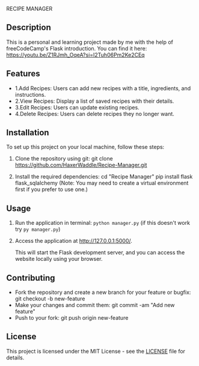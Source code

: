 RECIPE MANAGER
## Description
This is a personal and learning project made by me with the help of freeCodeCamp's Flask introduction. You can find it here: https://youtu.be/Z1RJmh_OqeA?si=I2Tuh06Pm2Ke2CEq

## Features
- 1.Add Recipes: Users can add new recipes with a title, ingredients, and instructions.
-  2.View Recipes: Display a list of saved recipes with their details.
-  3.Edit Recipes: Users can update existing recipes.
-  4.Delete Recipes: Users can delete recipes they no longer want. 

## Installation
To set up this project on your local machine, follow these steps:
1. Clone the repository using git: 
    git clone https://github.com/HaxerWaddle/Recipe-Manager.git

2. Install the required dependencies:
    cd "Recipe Manager"
    pip install flask flask_sqlalchemy
(Note: You may need to create a virtual environment first if you prefer to use one.)

## Usage
1. Run the application in terminal:
    `python manager.py` (if this doesn't work try `py manager.py`)

2. Access the application at http://127.0.0.1:5000/.

    This will start the Flask development server, and you can access the website locally using your browser.

## Contributing
- Fork the repository and create a new branch for your feature or bugfix: 
    git checkout -b new-feature
- Make your changes and commit them:
    git commit -am "Add new feature"
- Push to your fork:
    git push origin new-feature

## License

This project is licensed under the MIT License - see the [LICENSE](LICENSE) file for details.
